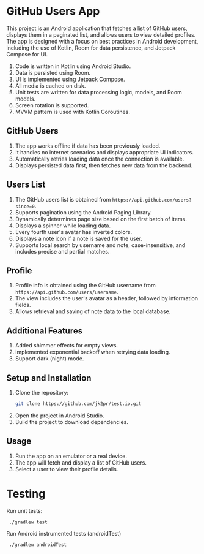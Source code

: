 # GitHub Users App

This project is an Android application that fetches a list of GitHub users, displays them in a paginated list, and allows users to view detailed profiles. The app is designed with a focus on best practices in Android development, including the use of Kotlin, Room for data persistence, and Jetpack Compose for UI.




1. Code is written in Kotlin using Android Studio.
2. Data is persisted using Room.
3. UI is implemented using Jetpack Compose.
4. All media is cached on disk.
5. Unit tests are written for data processing logic, models, and Room models.
6. Screen rotation is supported.
7. MVVM pattern is used with Kotlin Coroutines.

## GitHub Users

1. The app works offline if data has been previously loaded.
2. It handles no internet scenarios and displays appropriate UI indicators.
3. Automatically retries loading data once the connection is available.
4. Displays persisted data first, then fetches new data from the backend.

## Users List

1. The GitHub users list is obtained from `https://api.github.com/users?since=0`.
2. Supports pagination using the Android Paging Library.
3. Dynamically determines page size based on the first batch of items.
4. Displays a spinner while loading data.
5. Every fourth user's avatar has inverted colors.
6. Displays a note icon if a note is saved for the user.
7. Supports local search by username and note, case-insensitive, and includes precise and partial matches.

## Profile

1. Profile info is obtained using the GitHub username from `https://api.github.com/users/username`.
2. The view includes the user's avatar as a header, followed by information fields.
3. Allows retrieval and saving of note data to the local database.



## Additional Features

1. Added shimmer effects for empty views.
2. implemented exponential backoff when retrying data loading.
3. Support dark (night) mode.

## Setup and Installation

1. Clone the repository:
   ```bash
   git clone https://github.com/jk2pr/test.io.git
2. Open the project in Android Studio.
3. Build the project to download dependencies.

## Usage

1. Run the app on an emulator or a real device.
2. The app will fetch and display a list of GitHub users.
3. Select a user to view their profile details.

# Testing

Run unit tests:
  
     ./gradlew test
     
Run Android instrumented tests (androidTest)

     ./gradlew androidTest



